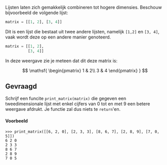 Lijsten laten zich gemakkelijk combineren tot hogere dimensies. Beschouw bijvoorbeeld de volgende lijst:

```python
matrix = [[1, 2], [3, 4]]
```

Dit is een lijst die bestaat uit twee andere lijsten, namelijk `[1,2]` en `[3, 4]`, vaak wordt deze op een andere manier genoteerd.

```python
matrix = [[1, 2], 
          [3, 4]]
```
In deze weergave zie je meteen dat dit deze matrix is:

$$
\mathsf{
    \begin{pmatrix}
    1 & 2\\
    3 & 4
    \end{pmatrix}
}
$$

## Gevraagd
Schrijf een funcite `print_matrix(matrix)` die gegeven een tweedimensionale lijst met enkel cijfers van 0 tot en met 9 een betere weergave afdrukt. Je functie zal dus niets te `return`'en.

#### Voorbeeld

```
>>> print_matrix([[6, 2, 0], [2, 3, 3], [8, 6, 7], [2, 8, 9], [7, 0, 5]])
6 2 0
2 3 3 
8 6 7
2 8 9
7 0 5
```